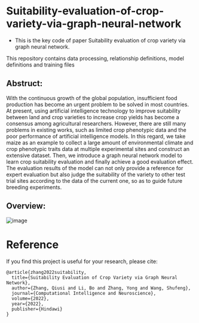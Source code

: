 # Suitability-evaluation-of-crop-variety-via-graph-neural-network

* This is the key code of paper Suitability evaluation of crop variety via graph neural network.

This repository contains data processing, relationship definitions, model definitions and training files

## Abstruct:

With the continuous growth of the global population, insufficient food production has become an urgent problem to be solved in most countries. At present, using artificial intelligence technology to improve suitability between land and crop varieties to increase crop yields has become a consensus among agricultural researchers. However, there are still many problems in existing works, such as limited crop phenotypic data and the poor performance of artificial intelligence models. In this regard, we take maize as an example to collect a large amount of environmental climate and crop phenotypic traits data at multiple experimental sites and construct an extensive dataset. Then, we introduce a graph neural network model to learn crop suitability evaluation and finally achieve a good evaluation effect. The evaluation results of the model can not only provide a reference for expert evaluation but also judge the suitability of the variety to other test trial sites according to the data of the current one, so as to guide future breeding experiments.

## Overview:
![image](https://github.com/Boli-trainee/Suitability-evaluation-of-crop-variety-via-graph-neural-network/assets/83391363/a2d863c8-eb79-467a-ab73-8b729b1a9587)


# Reference
If you find this project is useful for your research, please cite:
```
@article{zhang2022suitability,
  title={Suitability Evaluation of Crop Variety via Graph Neural Network},
  author={Zhang, Qiusi and Li, Bo and Zhang, Yong and Wang, Shufeng},
  journal={Computational Intelligence and Neuroscience},
  volume={2022},
  year={2022},
  publisher={Hindawi}
}
```
